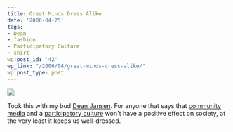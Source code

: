 ```yaml
---
title: Great Minds Dress Alike
date: '2006-04-25'
tags:
- Dean
- fashion
- Participatory Culture
- shirt
wp:post_id: '42'
wp_link: "/2006/04/great-minds-dress-alike/"
wp:post_type: post
---
```


[ ![](http://static.flickr.com/54/135166679_381974b395_m.jpg) ](http://www.flickr.com/photos/atomicworkshop/135166679/)

Took this with my bud [Dean Jansen](http://notthemessiah.net). For anyone that says that [community media](http://digitalbicycle.org) and a [participatory culture](http://getdemocracy.org) won't have a positive effect on society, at the very least it keeps us well-dressed.


